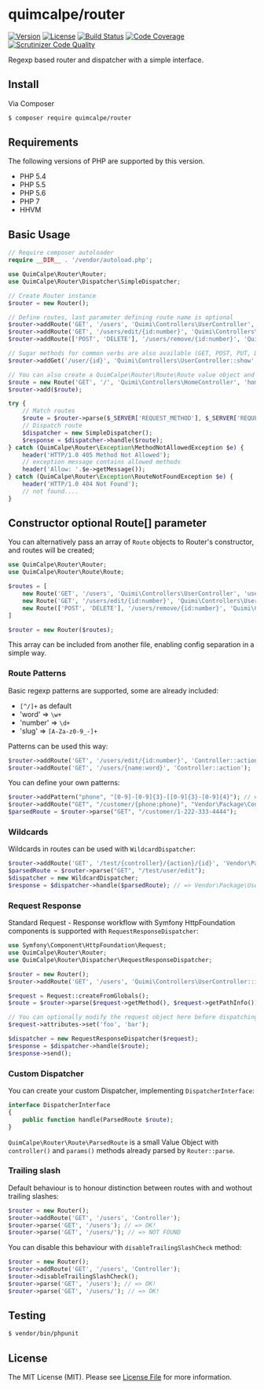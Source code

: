 # quimcalpe/router

[![Version](https://img.shields.io/packagist/v/quimcalpe/router.svg?style=flat-square)](https://packagist.org/packages/quimcalpe/router)
[![License](https://img.shields.io/packagist/l/quimcalpe/router.svg?style=flat-square)](https://packagist.org/packages/quimcalpe/router)
[![Build Status](https://img.shields.io/travis/quimcalpe/router.svg?style=flat-square)](http://travis-ci.org/quimcalpe/router)
[![Code Coverage](https://scrutinizer-ci.com/g/quimcalpe/router/badges/coverage.png?b=master)](https://scrutinizer-ci.com/g/quimcalpe/router/?branch=master)
[![Scrutinizer Code Quality](https://scrutinizer-ci.com/g/quimcalpe/router/badges/quality-score.png?b=master)](https://scrutinizer-ci.com/g/quimcalpe/router/?branch=master)

Regexp based router and dispatcher with a simple interface.

## Install

Via Composer

``` bash
$ composer require quimcalpe/router
```

## Requirements

The following versions of PHP are supported by this version.

* PHP 5.4
* PHP 5.5
* PHP 5.6
* PHP 7
* HHVM


## Basic Usage

```php
// Require composer autoloader
require __DIR__ . '/vendor/autoload.php';

use QuimCalpe\Router\Router;
use QuimCalpe\Router\Dispatcher\SimpleDispatcher;

// Create Router instance
$router = new Router();

// Define routes, last parameter defining route name is optional
$router->addRoute('GET', '/users', 'Quimi\Controllers\UserController', 'user_list');
$router->addRoute('GET', '/users/edit/{id:number}', 'Quimi\Controllers\UserController::edit', 'user_edit');
$router->addRoute(['POST', 'DELETE'], '/users/remove/{id:number}', 'Quimi\Controllers\UserController::remove', 'user_delete');

// Sugar methods for common verbs are also available (GET, POST, PUT, DELETE...)
$router->addGet('/user/{id}', 'Quimi\Controllers\UserController::show', 'user_show');

// You can also create a QuimCalpe\Router\Route\Route value object and add directly to router's `->add()`
$route = new Route('GET', '/', 'Quimi\Controllers\HomeController', 'home');
$router->add($route);

try {
    // Match routes
    $route = $router->parse($_SERVER['REQUEST_METHOD'], $_SERVER['REQUEST_URI']);
    // Dispatch route
    $dispatcher = new SimpleDispatcher();
    $response = $dispatcher->handle($route);
} catch (QuimCalpe\Router\Exception\MethodNotAllowedException $e) {
	header('HTTP/1.0 405 Method Not Allowed');
	// exception message contains allowed methods
	header('Allow: '.$e->getMessage());
} catch (QuimCalpe\Router\Exception\RouteNotFoundException $e) {
	header('HTTP/1.0 404 Not Found');
    // not found....
}
```

## Constructor optional Route[] parameter
You can alternatively pass an array of `Route` objects to Router's constructor, and routes will be created;
```php
use QuimCalpe\Router\Router;
use QuimCalpe\Router\Route\Route;

$routes = [
	new Route('GET', '/users', 'Quimi\Controllers\UserController', 'user_list'),
	new Route('GET', '/users/edit/{id:number}', 'Quimi\Controllers\UserController::edit', 'user_edit'),
	new Route(['POST', 'DELETE'], '/users/remove/{id:number}', 'Quimi\Controllers\UserController::remove', 'user_delete'),
]

$router = new Router($routes);
```
This array can be included from another file, enabling config separation in a simple way.

### Route Patterns

Basic regexp patterns are supported, some are already included:

- `[^/]+` as default
- 'word' => `\w+`
- 'number' => `\d+`
- 'slug' => `[A-Za-z0-9_-]+`

Patterns can be used this way:

```php
$router->addRoute('GET', '/users/edit/{id:number}', 'Controller::action');
$router->addRoute('GET', '/users/{name:word}', 'Controller::action');
```

You can define your own patterns:

```php
$router->addPattern("phone", "[0-9]-[0-9]{3}-[[0-9]{3}-[0-9]{4}"); // #-###-###-####
$router->addRoute("GET", "/customer/{phone:phone}", "Vendor\Package\Controller");
$parsedRoute = $router->parse("GET", "/customer/1-222-333-4444");
```

### Wildcards

Wildcards in routes can be used with `WildcardDispatcher`:

```php
$router->addRoute('GET', '/test/{controller}/{action}/{id}', 'Vendor\Package\{controller}::{action}');
$parsedRoute = $router->parse("GET", "/test/user/edit");
$dispatcher = new WildcardDispatcher;
$response = $dispatcher->handle($parsedRoute); // => Vendor\Package\User::edit($id)
```

### Request Response

Standard Request - Response workflow with Symfony HttpFoundation components is supported with `RequestResponseDispatcher`:

```php
use Symfony\Component\HttpFoundation\Request;
use QuimCalpe\Router\Router;
use QuimCalpe\Router\Dispatcher\RequestResponseDispatcher;

$router = new Router();
$router->addRoute('GET', '/users', 'Quimi\Controllers\UserController::index');

$request = Request::createFromGlobals();
$route = $router->parse($request->getMethod(), $request->getPathInfo());

// You can optionally modify the request object here before dispatching:
$request->attributes->set('foo', 'bar');

$dispatcher = new RequestResponseDispatcher($request);
$response = $dispatcher->handle($route);
$response->send();
```


### Custom Dispatcher

You can create your custom Dispatcher, implementing `DispatcherInterface`:

```php
interface DispatcherInterface
{
    public function handle(ParsedRoute $route);
}
```

`QuimCalpe\Router\Route\ParsedRoute` is a small Value Object with `controller()` and `params()` methods already parsed by `Router::parse`.

### Trailing slash

Default behaviour is to honour distinction between routes with and wothout trailing slashes:

```php
$router = new Router();
$router->addRoute('GET', '/users', 'Controller');
$router->parse('GET', '/users'); // => OK!
$router->parse('GET', '/users/'); // => NOT FOUND
```

You can disable this behaviour with `disableTrailingSlashCheck` method:

```php
$router = new Router();
$router->addRoute('GET', '/users', 'Controller');
$router->disableTrailingSlashCheck();
$router->parse('GET', '/users'); // => OK!
$router->parse('GET', '/users/'); // => OK!
```

## Testing

``` bash
$ vendor/bin/phpunit
```

## License

The MIT License (MIT). Please see [License File](https://github.com/quimcalpe/router/blob/master/LICENSE.md) for more information.

